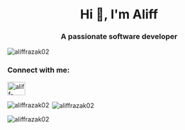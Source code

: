 <h1 align="center">Hi 👋, I'm Aliff</h1>
<h3 align="center">A passionate software developer</h3>

<p align="left"> <img src="https://komarev.com/ghpvc/?username=aliffrazak02&label=Profile%20views&color=0e75b6&style=flat" alt="aliffrazak02" /> </p>

<h3 align="left">Connect with me:</h3>
<p align="left">
<a href="https://linkedin.com/in/aliff-iman" target="blank"><img align="center" src="https://raw.githubusercontent.com/rahuldkjain/github-profile-readme-generator/master/src/images/icons/Social/linked-in-alt.svg" alt="aliff-iman" height="30" width="40" /></a>
</p>

<p><img align="left" src="https://github-readme-stats.vercel.app/api/top-langs?username=aliffrazak02&show_icons=true&locale=en&layout=compact" alt="aliffrazak02" /></p>

<p>&nbsp;<img align="center" src="https://github-readme-stats.vercel.app/api?username=aliffrazak02&show_icons=true&locale=en" alt="aliffrazak02" /></p>

<p><img align="center" src="https://github-readme-streak-stats.herokuapp.com/?user=aliffrazak02&" alt="aliffrazak02" /></p>
